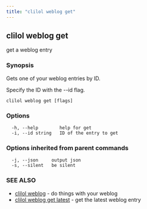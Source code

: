 ```yaml
---
title: "clilol weblog get"
---
```

## clilol weblog get

get a weblog entry

### Synopsis

Gets one of your weblog entries by ID.

Specify the ID with the --id flag.

```
clilol weblog get [flags]
```

### Options

```
  -h, --help        help for get
  -i, --id string   ID of the entry to get
```

### Options inherited from parent commands

```
  -j, --json     output json
  -s, --silent   be silent
```

### SEE ALSO

* [clilol weblog](clilol_weblog.md)	 - do things with your weblog
* [clilol weblog get latest](clilol_weblog_get_latest.md)	 - get the latest weblog entry

